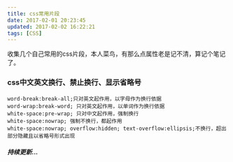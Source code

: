 ```yaml
---
title: css常用片段
date: 2017-02-01 20:23:45
updated: 2017-02-02 16:22:21
tags: [CSS]
---
```

收集几个自己常用的css片段，本人菜鸟，有那么点属性老是记不清，算记个笔记了。
<!--more-->

### css中文英文换行、禁止换行、显示省略号
```
word-break:break-all;只对英文起作用，以字母作为换行依据
word-wrap:break-word; 只对英文起作用，以单词作为换行依据
white-space:pre-wrap; 只对中文起作用，强制换行
white-space:nowrap; 强制不换行，都起作用
white-space:nowrap; overflow:hidden; text-overflow:ellipsis;不换行，超出部分隐藏且以省略号形式出现
```

##### 持续更新...